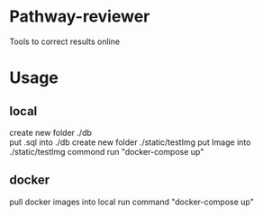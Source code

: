 # Pathway-reviewer
Tools to correct results online
# Usage
## local
create new folder ./db  
put .sql into ./db
create new folder ./static/testImg
put Image into ./static/testImg
commond run "docker-compose up"
## docker
pull docker images into local
run command "docker-compose up"
 
